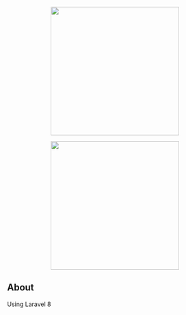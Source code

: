 <p align="center"><img src="/repository/public/img/drag-drop.png" width="300"></a></p>

<p align="center"><img src="img/drag2.png" raw=true width="300"></a></p>



## About 
Using Laravel 8


